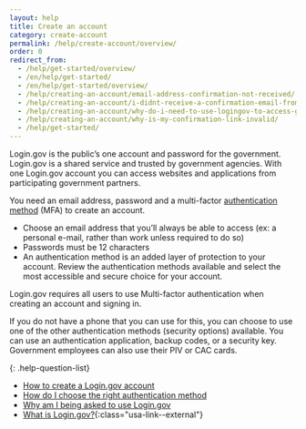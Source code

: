 ```yaml
---
layout: help
title: Create an account
category: create-account
permalink: /help/create-account/overview/
order: 0
redirect_from:  
  - /help/get-started/overview/
  - /en/help/get-started/
  - /en/help/get-started/overview/
  - /help/creating-an-account/email-address-confirmation-not-received/
  - /help/creating-an-account/i-didnt-receive-a-confirmation-email-from-logingov/
  - /help/creating-an-account/why-do-i-need-to-use-logingov-to-access-government-services-online/
  - /help/creating-an-account/why-is-my-confirmation-link-invalid/
  - /help/get-started/
---
```


Login.gov is the public’s one account and password for the government. Login.gov is a shared service and trusted by government agencies. With one Login.gov account you can access websites and applications from participating government partners.

You need an email address, password and a multi-factor [authentication method](/help/get-started/authentication-methods/) (MFA) to create an account.

- Choose an email address that you’ll always be able to access (ex: a personal e-mail, rather than work unless required to do so)
- Passwords must be 12 characters
- An authentication method is an added layer of protection to your account. Review the authentication methods available and select the most accessible and secure choice for your account.

Login.gov requires all users to use  Multi-factor authentication when creating an account and signing in.

If you do not have a phone that you can use for this, you can choose to use one of the other authentication methods (security options) available. You can use an authentication application, backup codes, or a security key. Government employees can also use their PIV or CAC cards.

{: .help-question-list}

* [How to create a Login.gov account](/help/get-started/create-your-account/)
* [How do I choose the right authentication method](/help/get-started/authentication-methods/)
* [Why am I being asked to use Login.gov](/what-is-login/)
* [What is Login.gov?](https://www.youtube.com/watch?v=ayDtFd5Ugyk){:class="usa-link--external"}
